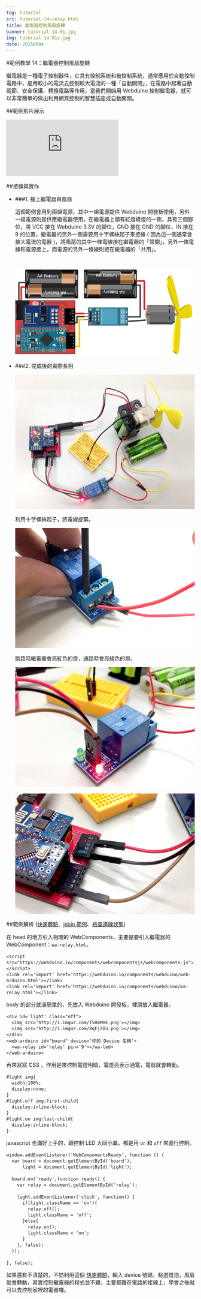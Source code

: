 ```yaml
---
tag: tutorial
src: tutorial-14-relay.html
title: 繼電器控制風扇旋轉
banner: tutorial-14-01.jpg
img: tutorial-14-01s.jpg
date: 20150604
---
```


<!-- @@master  = ../../_layout.html-->

<!-- @@block  =  meta-->

<title>範例教學 14：繼電器控制風扇旋轉 :::: Webduino = Web × Arduino</title>

<meta name="description" content="繼電器是一種電子控制器件，它具有控制系統和被控制系統，通常應用於自動控制電路中，是用較小的電流去控制較大電流的一種「自動開關」，在電路中起著自動調節、安全保護、轉換電路等作用，當我們開始用 Webduino 控制繼電器，就可以非常簡單的做出利用網頁控制的智慧插座或自動開關。">

<meta itemprop="description" content="繼電器是一種電子控制器件，它具有控制系統和被控制系統，通常應用於自動控制電路中，是用較小的電流去控制較大電流的一種「自動開關」，在電路中起著自動調節、安全保護、轉換電路等作用，當我們開始用 Webduino 控制繼電器，就可以非常簡單的做出利用網頁控制的智慧插座或自動開關。">

<meta property="og:description" content="繼電器是一種電子控制器件，它具有控制系統和被控制系統，通常應用於自動控制電路中，是用較小的電流去控制較大電流的一種「自動開關」，在電路中起著自動調節、安全保護、轉換電路等作用，當我們開始用 Webduino 控制繼電器，就可以非常簡單的做出利用網頁控制的智慧插座或自動開關。">

<meta property="og:title" content="範例教學 14：繼電器控制風扇旋轉" >

<meta property="og:url" content="https://webduino.io/tutorials/tutorial-14-relay.html">

<meta property="og:image" content="https://webduino.io/img/tutorials/tutorial-14-01s.jpg">

<meta itemprop="image" content="https://webduino.io/img/tutorials/tutorial-14-01s.jpg">

<include src="../_include-tutorials.html"></include>

<!-- @@close-->

<!-- @@block  =  tutorials-->

#範例教學 14：繼電器控制風扇旋轉

繼電器是一種電子控制器件，它具有控制系統和被控制系統，通常應用於自動控制電路中，是用較小的電流去控制較大電流的一種「自動開關」，在電路中起著自動調節、安全保護、轉換電路等作用，當我們開始用 Webduino 控制繼電器，就可以非常簡單的做出利用網頁控制的智慧插座或自動開關。

##範例影片展示

<iframe class="youtube" src="https://www.youtube.com/embed/Z3x_qW7fXzM" frameborder="0" allowfullscreen></iframe>

##接線與實作

- ###1. 接上繼電器與風扇

	這個範例會用到兩組電源，其中一組電源提供 Webduino 開發板使用，另外一組電源則是供應繼電器使用，在繼電器上頭有紅燈綠燈的一側，具有三個腳位，將 VCC 接在 Webduino 3.3V 的腳位，GND 接在 GND 的腳位，IN 接在 9 的位置，繼電器的另外一側需要用十字螺絲起子來接線 ( 因為這一側通常會接大電流的電器 )，將風扇的其中一條電線接在繼電器的「常開」，另外一條電線和電源接上，而電源的另外一條線則接在繼電器的「共用」。

	<br/>

	![](../img/tutorials/tutorial-14-02.jpg)

- ###2. 完成後的實際長相

	![](../img/tutorials/tutorial-14-03.jpg)

	利用十字螺絲起子，將電線旋緊。

	![](../img/tutorials/tutorial-14-07.jpg)

	斷路時繼電器會亮紅色的燈，通路時會亮綠色的燈。

	![](../img/tutorials/tutorial-14-05.jpg)

	![](../img/tutorials/tutorial-14-06.jpg)


##範例解析 ([快速體驗](http://webduinoio.github.io/samples/content/relay/index.html)、[jsbin 範例](http://bin.webduino.io/vih/7/edit?html,js,output)、[檢查連線狀態](https://webduino.io/device.html))

在 head 的地方引入相關的 WebComponents，主要是要引入繼電器的 WebComponent：`wa-relay.html`。

	<script src="https://webduino.io/components/webcomponentsjs/webcomponents.js"></script>
	<link rel='import' href='https://webduino.io/components/webduino/web-arduino.html'></link>
	<link rel='import' href='https://webduino.io/components/webduino/wa-relay.html'></link>

body 的部分就滿簡單的，先放入 Webduino 開發板，裡頭放入繼電器。

	<div id='light' class="off">
	  <img src='http://i.imgur.com/T5H4MHE.png'></img>
	  <img src='http://i.imgur.com/8qFj2Ou.png'></img>
	</div>
	<web-arduino id="board" device='你的 Device 名稱'>
	  <wa-relay id='relay' pin='9'></wa-led>
	</web-arduino>

再來寫寫 CSS ，作用是來控制電燈明暗，電燈亮表示通電，電扇就會轉動。

	#light img{
	  width:100%;
	  display:none;
	}
	#light.off img:first-child{
	  display:inline-block;
	}
	#light.on img:last-child{
	  display:inline-block;
	}

javascript 也滿好上手的，跟控制 LED 大同小異，都是用 `on` 和 `off` 來進行控制。

	window.addEventListener('WebComponentsReady', function () {
	  var board = document.getElementById('board'),
	      light = document.getElementById('light');
	  
	  board.on('ready',function ready() {
	    var relay = document.getElementById('relay');

	    light.addEventListener('click', function() {
	      if(light.className == 'on'){
	        relay.off();
	        light.className = 'off';
	      }else{
	        relay.on();
	        light.className = 'on';
	      }
	    }, false);
	  });
	   
	}, false);

如果還有不清楚的，不妨利用這個 [快速體驗](http://webduinoio.github.io/samples/content/relay/index.html)，輸入 device 號碼，點選燈泡，風扇就會轉動，其實控制繼電器的程式並不難，主要都難在電路的接線上，學會之後就可以去控制家裡的電器囉。


<!-- @@close-->